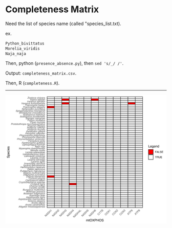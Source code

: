 # Completeness Matrix

Need the list of species name (called "species_list.txt). 

ex. 
  
    Python_bivittatus
    Morelia_viridis
    Naja_naja

Then, python (`presence_absence.py`), then `sed 's/_/ /'`.

Output: `completeness_matrix.csv`.

Then, R (`completeness.R`).

---

![completeness_matrix](completeness.svg)


